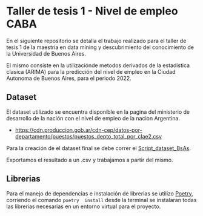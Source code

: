 # Taller de tesis 1 - Nivel de empleo CABA

En el siguiente repositorio se detalla el trabajo realizado para el taller de tesis 1 de la maestria en data mining y descubrimiento del conocimiento de la Universidad de Buenos Aires.

El mismo consiste en la utilizaciónde metodos derivados de la estadistica clasica (ARIMA) para la predicción del nivel de empleo en la Ciudad Autonoma de Buenos Aires, para el periodo 2022.

## Dataset
El dataset utilizado se encuentra disponible en la pagina del ministerio de desarrollo de la nación con el nivel de empleo de la nacion Argentina.

 - https://cdn.produccion.gob.ar/cdn-cep/datos-por-departamento/puestos/puestos_depto_total_por_clae2.csv
 
Para la creación de el dataset final se debe correr el [Script_dataset_BsAs](https://github.com/NNunezManzano/tt1_empleoscaba/blob/main/Script_dataset_BsAs.sql).

Exportamos el resultado a un .csv y trabajamos a partir del mismo.


## Librerias

Para el manejo de dependencias e instalación de librerias se utilizo [Poetry](https://python-poetry.org/), corriendo el comando ```poetry  install``` desde la terminal se instalaran todas las librerias necesarias en un entorno virtual para el proyecto.

